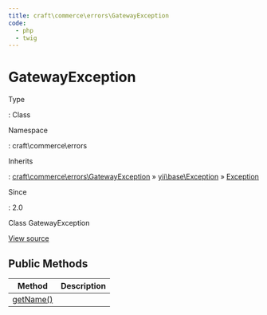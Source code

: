 ```yaml
---
title: craft\commerce\errors\GatewayException
code:
  - php
  - twig
---
```


# GatewayException

Type

:   Class

Namespace

:   craft\commerce\errors

Inherits

:   [craft\commerce\errors\GatewayException](craft-commerce-errors-gatewayexception.md) &raquo;
[yii\base\Exception](https://www.yiiframework.com/doc/api/2.0/yii-base-exception) &raquo;
[Exception](http://php.net/class.exception)

Since

:   2.0



Class GatewayException





[View source](https://github.com/craftcms/commerce/blob/master/src/errors/GatewayException.php)






## Public Methods

| Method                                                                                                                    | Description
| ------------------------------------------------------------------------------------------------------------------------- | -----------
| [getName()](https://www.yiiframework.com/doc/api/2.0/yii-base-exception#getName()-detail "Defined by yii\base\Exception") |








